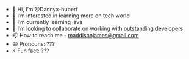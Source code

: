 - 👋 Hi, I’m @Dannyx-huberf
- 👀 I’m interested in learning more on tech world
- 🌱 I’m currently learning java
- 💞️ I’m looking to collaborate on working with outstanding developers
- 📫 How to reach me - maddisonjames@gmail.com
- 😄 Pronouns: ???
- ⚡ Fun fact: ???

<!---
Dannyx-huberf/Dannyx-huberf is a ✨ special ✨ repository because its `README.md` (this file) appears on your GitHub profile.
You can click the Preview link to take a look at your changes.
--->
